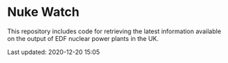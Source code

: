 # Nuke Watch

This repository includes code for retrieving the latest information available on the output of EDF nuclear power plants in the UK.

Last updated: 2020-12-20 15:05